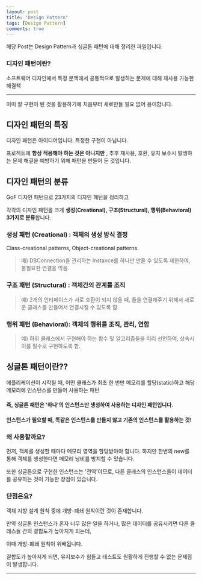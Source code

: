 ```yaml
---
layout: post
title: "Design Pattern"
tags: [Design Pattern]
comments: true
---
```

 
해당 Post는 Design Pattern과 싱글톤 패턴에 대해 정리한 파일입니다.

### 디자인 패턴이란? 

소프트웨어 디자인에서 특정 문맥에서 공통적으로 발생하는 문제에 대해 재사용 가능한 해결책

---

이미 잘 구현이 된 것을 활용하기에 처음부터 새로만들 필요 없어 용이합니다. 

## 디자인 패턴의 특징

디자인 패턴은 아이디어입니다. 특정한 구현이 아닙니다.

프로젝트에 <strong>항상 적용해야 하는 것은 아니지만</strong> , 추후 재사용, 호환, 유지 보수시 발생하는 문제 해결을 예방하기 위해 패턴을 만들어 둔 것입니다.

## 디자인 패턴의 분류

GoF 디자인 패턴으로 23가지의 디자인 패턴을 정리하고 

각각의 디자인 패턴을 크게 <strong>생성(Creational), 구조(Structural), 행위(Behavioral) 3가지로 분류</strong>합니다.

### 생성 패턴 (Creational) : 객체의 생성 방식 결정
Class-creational patterns, Object-creational patterns.

> 예) DBConnection을 관리하는 Instance를 하나만 만들 수 있도록 제한하여, 불필요한 연결을 막음.

### 구조 패턴 (Structural) : 객체간의 관계를 조직
> 예) 2개의 인터페이스가 서로 호환이 되지 않을 때, 둘을 연결해주기 위해서 새로운 클래스를 만들어서 연결시킬 수 있도록 함.

### 행위 패턴 (Behavioral): 객체의 행위를 조직, 관리, 연합
> 예) 하위 클래스에서 구현해야 하는 함수 및 알고리즘들을 미리 선언하여, 상속시 이를 필수로 구현하도록 함.

## 싱글톤 패턴이란??

애플리케이션이 시작될 때, 어떤 클래스가 최초 한 번만 메모리를 할당(static)하고 해당 메모리에 인스턴스를 만들어 사용하는 패턴

#### 즉, 싱글톤 패턴은 '하나'의 인스턴스만 생성하여 사용하는 디자인 패턴입니다.

#### 인스턴스가 필요할 때, 똑같은 인스턴스를 만들지 않고 기존의 인스턴스를 활용하는 것!

### 왜 사용할까요?

먼저, 객체를 생성할 때마다 메모리 영역을 할당받아야 합니다. 하지만 한번의 new를 통해 객체를 생성한다면 메모리 낭비를 방지할 수 있습니다.

또한 싱글톤으로 구현한 인스턴스는 '전역'이므로, 다른 클래스의 인스턴스들이 데이터를 공유하는 것이 가능한 장점이 있습니다.

### 단점은요?

객체 지향 설계 원칙 중에 개방-폐쇄 원칙이란 것이 존재합니다.

만약 싱글톤 인스턴스가 혼자 너무 많은 일을 하거나, 많은 데이터를 공유시키면 다른 클래스들 간의 결합도가 높아지게 되는데,

이때 개방-폐쇄 원칙이 위배됩니다.

결합도가 높아지게 되면, 유지보수가 힘들고 테스트도 원활하게 진행할 수 없는 문제점이 발생합니다.

---

